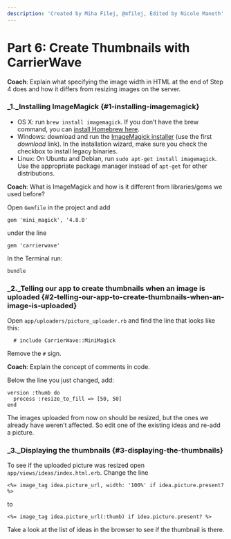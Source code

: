 ```yaml
---
description: 'Created by Miha Filej, @mfilej, Edited by Nicole Maneth'
---
```


# Part 6: Create Thumbnails with CarrierWave

**Coach**: Explain what specifying the image width in HTML at the end of Step 4 does and how it differs from resizing images on the server.

### _1._Installing ImageMagick {#1-installing-imagemagick}

* OS X: run `brew install imagemagick`. If you don’t have the brew command, you can [install Homebrew here](https://brew.sh/).
* Windows: download and run the [ImageMagick installer](http://www.imagemagick.org/script/download.php#windows) \(use the first _download_ link\). In the installation wizard, make sure you check the checkbox to install legacy binaries.
* Linux: On Ubuntu and Debian, run `sudo apt-get install imagemagick`. Use the appropriate package manager instead of `apt-get` for other distributions.

**Coach**: What is ImageMagick and how is it different from libraries/gems we used before?

Open `Gemfile` in the project and add

```text
gem 'mini_magick', '4.8.0'
```

under the line

```text
gem 'carrierwave'
```

In the Terminal run:

```text
bundle
```

### _2._Telling our app to create thumbnails when an image is uploaded {#2-telling-our-app-to-create-thumbnails-when-an-image-is-uploaded}

Open `app/uploaders/picture_uploader.rb` and find the line that looks like this:

```text
  # include CarrierWave::MiniMagick
```

Remove the `#` sign.

**Coach**: Explain the concept of comments in code.

Below the line you just changed, add:

```text
version :thumb do
  process :resize_to_fill => [50, 50]
end
```

The images uploaded from now on should be resized, but the ones we already have weren’t affected. So edit one of the existing ideas and re-add a picture.

### _3._Displaying the thumbnails {#3-displaying-the-thumbnails}

To see if the uploaded picture was resized open `app/views/ideas/index.html.erb`. Change the line

```text
<%= image_tag idea.picture_url, width: '100%' if idea.picture.present? %>
```

to

```text
<%= image_tag idea.picture_url(:thumb) if idea.picture.present? %>
```

Take a look at the list of ideas in the browser to see if the thumbnail is there.

